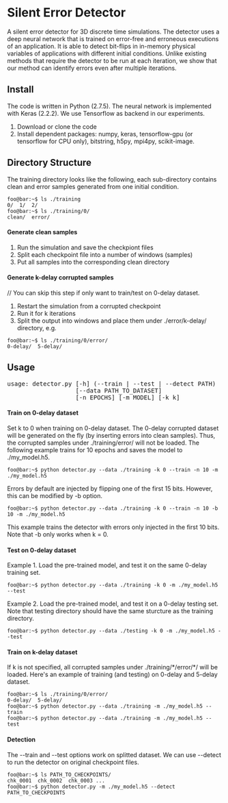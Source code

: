 # Silent Error Detector

A silent error detector for 3D discrete time simulations. The detector uses a deep neural network that is trained 
on error-free and erroneous executions of an application. It is able to detect bit-flips in in-memory physical variables
of applications with different initial conditions. Unlike existing methods that require the detector to be run at each
iteration, we show that our method can identify errors even after multiple iterations.


## Install

The code is written in Python (2.7.5). The neural network is implemented with Keras (2.2.2). We use Tensorflow as backend in our
experiments.
1. Download or clone the code
2. Install dependent packages:
  numpy, keras, tensorflow-gpu (or tensorflow for CPU only), bitstring, h5py, mpi4py, scikit-image.

## Directory Structure

The training directory looks like the following, each sub-directory contains clean and error samples generated from one initial condition.
```console
foo@bar:~$ ls ./training
0/  1/  2/
foo@bar:~$ ls ./training/0/
clean/  error/
```
#### Generate clean samples
1. Run the simulation and save the checkpiont files
2. Split each checkpoint file into a number of windows (samples)
3. Put all samples into the corresponding clean directory

#### Generate k-delay corrupted samples
// You can skip this step if only want to train/test on 0-delay dataset. 
1. Restart the simulation from a corrupted checkpoint
2. Run it for k iterations
3. Split the output into windows and place them under ./error/k-delay/ directory, e.g.
```console
foo@bar:~$ ls ./training/0/error/
0-delay/  5-delay/
```

## Usage
<pre>
usage: detector.py [-h] (--train | --test | --detect PATH)
                   [--data PATH_TO_DATASET] 
                   [-n EPOCHS] [-m MODEL] [-k k]
</pre>


#### Train on 0-delay dataset
Set k to 0 when training on 0-delay dataset. The 0-delay corrupted dataset will be generated on the fly
(by inserting errors into clean samples). Thus, the corrupted samples under ./training/error/ will not be loaded.
The following example trains for 10 epochs and saves the model to ./my_model.h5.
```console
foo@bar:~$ python detector.py --data ./training -k 0 --train -n 10 -m ./my_model.h5
```

Errors by default are injected by flipping one of the first 15 bits. However, this can be modified by -b option.
```console
foo@bar:~$ python detector.py --data ./training -k 0 --train -n 10 -b 10 -m ./my_model.h5
```
This example trains the detector with errors only injected in the first 10 bits. Note that -b only works when k = 0.


#### Test on 0-delay dataset
Example 1. Load the pre-trained model, and test it on the same 0-delay training set.
```console
foo@bar:~$ python detector.py --data ./training -k 0 -m ./my_model.h5 --test
```

Example 2. Load the pre-trained model, and test it on a 0-delay testing set. Note that testing directory should have the same
sturcture as the training directory.
```console
foo@bar:~$ python detector.py --data ./testing -k 0 -m ./my_model.h5 --test
```

#### Train on k-delay dataset
If k is not specified, all corrupted samples under ./training/\*/error/\*/ will be loaded.
Here's an example of training (and testing) on 0-delay and 5-delay dataset.
```console
foo@bar:~$ ls ./training/0/error/
0-delay/  5-delay/
foo@bar:~$ python detector.py --data ./training -m ./my_model.h5 --train
foo@bar:~$ python detector.py --data ./training -m ./my_model.h5 --test
```


#### Detection
The --train and --test options work on splitted dataset. We can use --detect to run the detector on original checkpoint files. 
```console
foo@bar:~$ ls PATH_TO_CHECKPOINTS/
chk_0001  chk_0002  chk_0003 ...
foo@bar:~$ python detector.py -m ./my_model.h5 --detect PATH_TO_CHECKPOINTS
```

